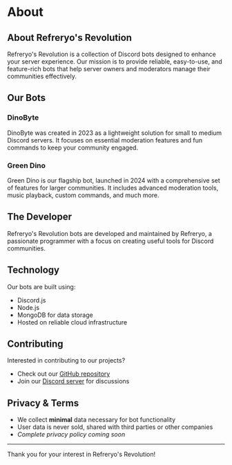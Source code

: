 # About

## About Refreryo's Revolution

Refreryo's Revolution is a collection of Discord bots designed to enhance your server experience. Our mission is to provide reliable, easy-to-use, and feature-rich bots that help server owners and moderators manage their communities effectively.

## Our Bots

### DinoByte

DinoByte was created in 2023 as a lightweight solution for small to medium Discord servers. It focuses on essential moderation features and fun commands to keep your community engaged.

### Green Dino

Green Dino is our flagship bot, launched in 2024 with a comprehensive set of features for larger communities. It includes advanced moderation tools, music playback, custom commands, and much more.

## The Developer

Refreryo's Revolution bots are developed and maintained by Refreryo, a passionate programmer with a focus on creating useful tools for Discord communities.

## Technology

Our bots are built using:

- Discord.js
- Node.js
- MongoDB for data storage
- Hosted on reliable cloud infrastructure

## Contributing

Interested in contributing to our projects?

- Check out our [GitHub repository](https://github.com/Refreryo/refreryo-revolution.github.io)
- Join our [Discord server](https://discord.gg/JA8VnRttNU) for discussions

## Privacy & Terms

- We collect **minimal** data necessary for bot functionality
- User data is never sold, shared with third parties or other companies 
- *Complete privacy policy coming soon*

---

Thank you for your interest in Refreryo's Revolution!